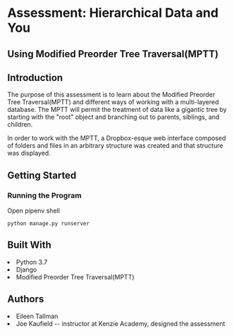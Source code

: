 # Assessment: Hierarchical Data and You
## Using Modified Preorder Tree Traversal(MPTT)

## Introduction
The purpose of this assessment is to learn about the Modified Preorder Tree Traversal(MPTT) and different ways of working with a multi-layered database. The MPTT will permit the treatment of data like a gigantic tree by starting with the "root" object and branching out to parents, siblings, and children.

In order to work with the MPTT, a Dropbox-esque web interface composed of folders and files in an arbitrary structure was created and that structure was displayed.


## Getting Started
### Running the Program
Open pipenv shell
    
    python manage.py runserver


## Built With
<li>Python 3.7</li>
<li>Django</li>
<li>Modified Preorder Tree Traversal(MPTT)</li>


## Authors
<li>Eileen Tallman</li>
<li>Joe Kaufield -- instructor at Kenzie Academy, designed the assessment</li>


